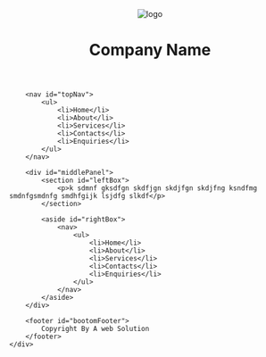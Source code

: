 <!DOCTYPE html>
<html lang="en">
<head>
	<meta charset="UTF-8"  />
	<title>Test Project of HRML 5</title>
	<link rel="stylesheet" type="text/css" href="main.css" />
</head>
<body>
	<div id="siteContainer">
		<header id="topHeader">
			<div id="headerLogo">
				<img src="" alt="logo" />
			</div>
			<div id="companyNameContainer"></div>
			<h1 id="companyName">Company Name</h1>
			<div class="clear"></div>
		</header>
		
		<nav id="topNav">
			<ul>
				<li>Home</li>
				<li>About</li>
				<li>Services</li>
				<li>Contacts</li>
				<li>Enquiries</li>
			</ul>
		</nav>
		
		<div id="middlePanel">
			<section id="leftBox">
				<p>k sdmnf gksdfgn skdfjgn skdjfgn skdjfng ksndfmg smdnfgsmdnfg smdhfgijk lsjdfg slkdf</p>
			</section>
			
			<aside id="rightBox">
				<nav>
					<ul>
						<li>Home</li>
						<li>About</li>
						<li>Services</li>
						<li>Contacts</li>
						<li>Enquiries</li>
					</ul>
				</nav>		
			</aside>
		</div>
		
		<footer id="bootomFooter">
			Copyright By A web Solution
		</footer>
	</div>
</body>	
</html>
